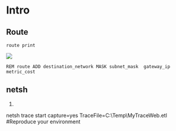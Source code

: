 # Intro

## Route
````Batch
route print
````
[<img src="https://i.imgur.com/5hVrZH5.png">](https://i.imgur.com/5hVrZH5.png)
````Batch
REM route ADD destination_network MASK subnet_mask  gateway_ip metric_cost
````

## netsh
1) ````PowerShell
  netsh trace start capture=yes TraceFile=C:\Temp\MyTraceWeb.etl
  #Reproduce your environment
  ````
